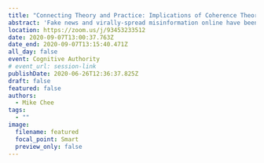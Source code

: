 ```yaml
---
title: "Connecting Theory and Practice: Implications of Coherence Theory in the Fight Against Fake News"
abstract: 'Fake news and virally-spread misinformation online have been identified as an increasingly pressing concern, one which LIS professionals may have a role in combatting. The insidious nature of this phenomenon is such, however, that correcting wrong information after the fact is insufficient to alter previously held incorrect beliefs. This work uses the Coherence Theory of truth to frame a conceptualization of how fake news creates “truth” for people on the basis of “influential people”. Accepting this theory requires that for LIS professionals to combat this phenomenon, the myth of neutrality must be abandoned and the LIS-approved “truth” amplified.'
location: https://zoom.us/j/93453233512
date: 2020-09-07T13:00:37.763Z
date_end: 2020-09-07T13:15:40.471Z
all_day: false
event: Cognitive Authority
# event_url: session-link
publishDate: 2020-06-26T12:36:37.825Z
draft: false
featured: false
authors:
  - Mike Chee
tags:
  - ""
image:
  filename: featured
  focal_point: Smart
  preview_only: false
---
```

